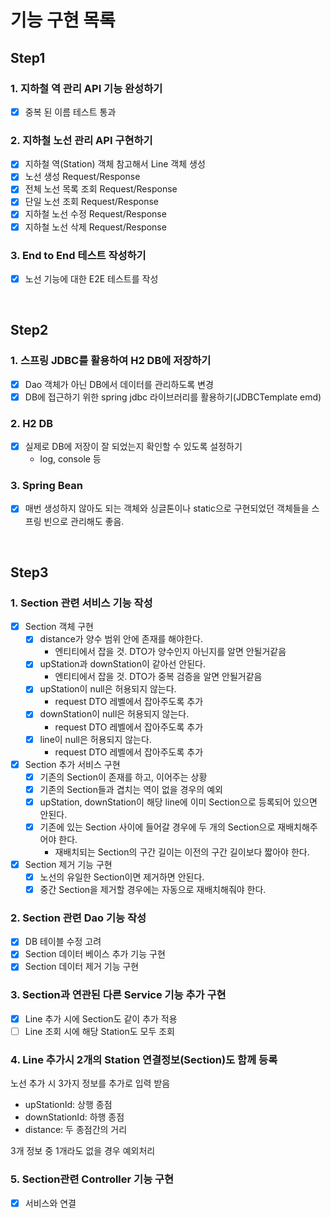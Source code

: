 # 기능 구현 목록

## Step1
### 1. 지하철 역 관리 API 기능 완성하기
- [x] 중복 된 이름 테스트 통과

### 2. 지하철 노선 관리 API 구현하기
- [x] 지하철 역(Station) 객체 참고해서 Line 객체 생성
- [x] 노선 생성 Request/Response
- [x] 전체 노선 목록 조회 Request/Response
- [x] 단일 노선 조회 Request/Response
- [x] 지하철 노선 수정 Request/Response
- [x] 지하철 노선 삭제 Request/Response
  
### 3. End to End 테스트 작성하기
- [x] 노선 기능에 대한 E2E 테스트를 작성

<br>

## Step2
### 1. 스프링 JDBC를 활용하여 H2 DB에 저장하기
- [x] Dao 객체가 아닌 DB에서 데이터를 관리하도록 변경
- [x] DB에 접근하기 위한 spring jdbc 라이브러리를 활용하기(JDBCTemplate emd)

### 2. H2 DB
- [x] 실제로 DB에 저장이 잘 되었는지 확인할 수 있도록 설정하기
    - log, console 등
    
### 3. Spring Bean
- [x] 매번 생성하지 않아도 되는 객체와 싱글톤이나 static으로 구현되었던 객체들을 스프링 빈으로 관리해도 좋음.


<br>

## Step3
### 1. Section 관련 서비스 기능 작성
- [x] Section 객체 구현
  - [x] distance가 양수 범위 안에 존재를 해야한다. 
    - 엔티티에서 잡을 것. DTO가 양수인지 아닌지를 알면 안될거같음
  - [x] upStation과 downStation이 같아선 안된다. 
    - 엔티티에서 잡을 것. DTO가 중복 검증을 알면 안될거같음
  - [x] upStation이 null은 허용되지 않는다. 
    - request DTO 레벨에서 잡아주도록 추가
  - [x] downStation이 null은 허용되지 않는다. 
    - request DTO 레벨에서 잡아주도록 추가
  - [x] line이 null은 허용되지 않는다. 
    - request DTO 레벨에서 잡아주도록 추가
  
- [x] Section 추가 서비스 구현
  - [x] 기존의 Section이 존재를 하고, 이어주는 상황
  - [x] 기존의 Section들과 겹치는 역이 없을 경우의 예외
  - [x] upStation, downStation이 해당 line에 이미 Section으로 등록되어 있으면 안된다.
  - [x] 기존에 있는 Section 사이에 들어갈 경우에 두 개의 Section으로 재배치해주어야 한다.
    - 재배치되는 Section의 구간 길이는 이전의 구간 길이보다 짧아야 한다.
  
- [x] Section 제거 기능 구현
  - [x] 노선의 유일한 Section이면 제거하면 안된다.
  - [x] 중간 Section을 제거할 경우에는 자동으로 재배치해줘야 한다.

### 2. Section 관련 Dao 기능 작성
- [x] DB 테이블 수정 고려
- [x] Section 데이터 베이스 추가 기능 구현
- [x] Section  데이터 제거 기능 구현

### 3. Section과 연관된 다른 Service 기능 추가 구현
- [x] Line 추가 시에 Section도 같이 추가 적용
- [ ] Line 조회 시에 해당 Station도 모두 조회

### 4. Line 추가시 2개의 Station 연결정보(Section)도 함께 등록
노선 추가 시 3가지 정보를 추가로 입력 받음

- upStationId: 상행 종점
- downStationId: 하행 종점
- distance: 두 종점간의 거리

3개 정보 중 1개라도 없을 경우 예외처리

### 5. Section관련 Controller 기능 구현
- [x] 서비스와 연결
